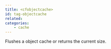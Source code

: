 ```yaml
---
title: <cfobjectcache>
id: tag-objectcache
related:
categories:
    - cache
---
```


Flushes a object cache or returns the current size.
